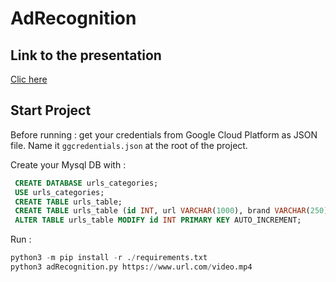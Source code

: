 # AdRecognition

## Link to the presentation

[Clic here](Project_Presentation.pdf)

## Start Project

Before running : get your credentials from Google Cloud Platform as JSON file. Name it `ggcredentials.json` at the root of the project.


Create your Mysql DB with :
```sql
 CREATE DATABASE urls_categories;
 USE urls_categories;
 CREATE TABLE urls_table;
 CREATE TABLE urls_table (id INT, url VARCHAR(1000), brand VARCHAR(250), category VARCHAR(250), time DATETIME DEFAULT CURRENT_TIMESTAMP, displayed TYNINT);
 ALTER TABLE urls_table MODIFY id INT PRIMARY KEY AUTO_INCREMENT;
```

Run : 
```python
python3 -m pip install -r ./requirements.txt
python3 adRecognition.py https://www.url.com/video.mp4
```

